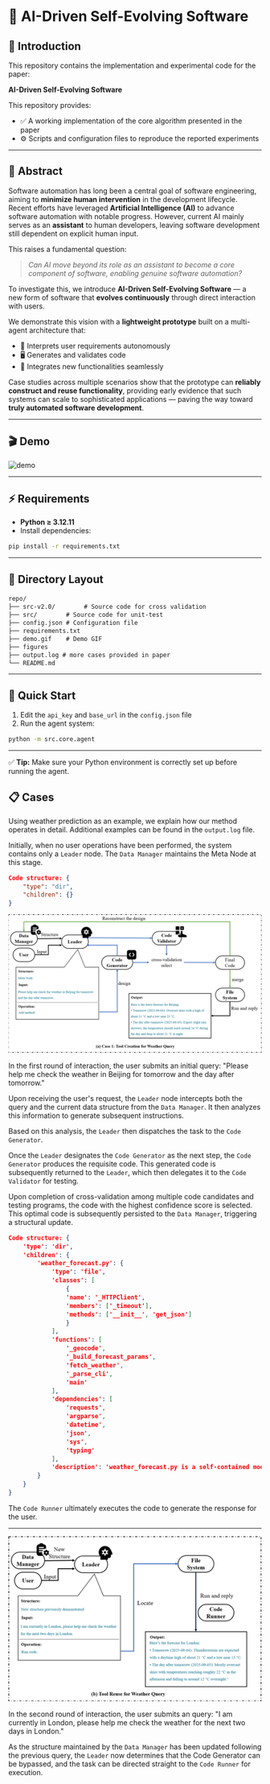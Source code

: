 # 🤖 AI-Driven Self-Evolving Software

## 📖 Introduction

This repository contains the implementation and experimental code for the paper:

**AI-Driven Self-Evolving Software**

This repository provides:

* ✅ A working implementation of the core algorithm presented in the paper
* ⚙️ Scripts and configuration files to reproduce the reported experiments

---

## 📝 Abstract

Software automation has long been a central goal of software engineering, aiming to **minimize human intervention** in the development lifecycle.
Recent efforts have leveraged **Artificial Intelligence (AI)** to advance software automation with notable progress. However, current AI mainly serves as an **assistant** to human developers, leaving software development still dependent on explicit human input.

This raises a fundamental question:

> *Can AI move beyond its role as an assistant to become a core component of software, enabling genuine software automation?*

To investigate this, we introduce **AI-Driven Self-Evolving Software** — a new form of software that **evolves continuously** through direct interaction with users.

We demonstrate this vision with a **lightweight prototype** built on a multi-agent architecture that:

* 🧩 Interprets user requirements autonomously
* 🖥️ Generates and validates code
* 🔄 Integrates new functionalities seamlessly

Case studies across multiple scenarios show that the prototype can **reliably construct and reuse functionality**, providing early evidence that such systems can scale to sophisticated applications — paving the way toward **truly automated software development**.

---

## 🎬 Demo

![demo](demo.gif)

---

## ⚡ Requirements

* **Python ≥ 3.12.11**
* Install dependencies:

```bash
pip install -r requirements.txt
```

---

## 📂 Directory Layout

```
repo/
├── src-v2.0/        # Source code for cross validation
├── src/        # Source code for unit-test
├── config.json # Configuration file
├── requirements.txt
├── demo.gif    # Demo GIF
├── figures
├── output.log # more cases provided in paper
└── README.md

```

---

## 🚀 Quick Start

1. Edit the `api_key` and `base_url` in the `config.json` file
2. Run the agent system:

```bash
python -m src.core.agent
```

---

✅ **Tip:** Make sure your Python environment is correctly set up before running the agent.

## 📋 Cases

Using weather prediction as an example, we explain how our method operates in detail. Additional examples can be found in the `output.log` file.

Initially, when no user operations have been performed, the system contains only a `Leader` node. The `Data Manager` maintains the Meta Node at this stage.

``` json
Code structure: {
    "type": "dir", 
    "children": {}
}
```

![case1a](./figures/case1a.png)

In the first round of interaction, the user submits an initial query: "Please help me check the weather in Beijing for tomorrow and the day after tomorrow."

Upon receiving the user's request, the `Leader` node intercepts both the query and the current data structure from the `Data Manager`. It then analyzes this information to generate subsequent instructions.

Based on this analysis, the `Leader` then dispatches the task to the `Code Generator`.

Once the `Leader` designates the `Code Generator` as the next step, the `Code Generator` produces the requisite code. This generated code is subsequently returned to the `Leader`, which then delegates it to the `Code Validator` for testing.

Upon completion of cross-validation among multiple code candidates and testing programs, the code with the highest confidence score is selected. This optimal code is subsequently persisted to the `Data Manager`, triggering a structural update.

``` json
Code structure: {
    'type': 'dir', 
    'children': {
        'weather_forecast.py': {
            'type': 'file', 
            'classes': [
                {
                'name': '_HTTPClient', 
                'members': ['_timeout'], 
                'methods': ['__init__', 'get_json']
                }
            ], 
            'functions': [
                '_geocode', 
                '_build_forecast_params', 
                'fetch_weather', 
                '_parse_cli', 
                'main'
            ], 
            'dependencies': [
                'requests', 
                'argparse', 
                'datetime', 
                'json', 
                'sys', 
                'typing'
            ], 
            'description': 'weather_forecast.py is a self-contained module exposing fetch_weather() and a CLI\nentry-point. It hides network details behind _HTTPClient, uses Open-Meteo APIs\nfor geocoding and daily forecasts, maps weather codes to human-readable\nconditions, and returns/prints a compact JSON string. The module validates\narguments, handles HTTP errors, and limits requests to 7 days ahead. Usage:\n    python weather_forecast.py --city "Beijing" --days 2\nOr programmatically:\n    from weather_forecast import fetch_weather\n    data_json = fetch_weather("Beijing", 2)'
        }
    }
}
```

The `Code Runner` ultimately executes the code to generate the response for the user.

---

![case1b](./figures/case1b.png)

In the second round of interaction, the user submits an query: "I am currently in London, please help me check the weather for the next two days in London."

As the structure maintained by the `Data Manager` has been updated following the previous query, the `Leader` now determines that the Code Generator can be bypassed, and the task can be directed straight to the `Code Runner` for execution.
